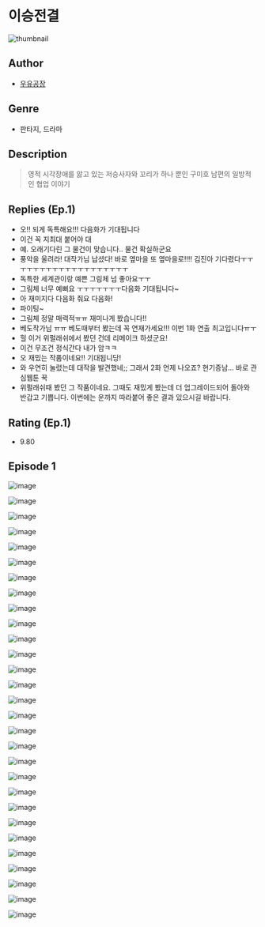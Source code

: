 # 이승전결
![thumbnail](https://image-comic.pstatic.net/user_contents_data/challenge_comic/2023/05/23/342062/upload_4050813288210523188_480x623.jpeg)

## Author
- [우유공장](https://comic.naver.com/artistTitle?id=342062)

## Genre
- 판타지, 드라마

## Description
> 영적 시각장애를 앓고 있는 저승사자와 꼬리가 하나 뿐인 구미호 남편의 일방적인 협업 이야기

## Replies (Ep.1)
- 오!! 되게 독특해요!!! 다음화가 기대됩니다
- 이건 꼭 지최대 붙어야 대
- 예. 오래기다린 그 물건이 맞습니다.. 물건 확실하군요
- 풍악을 울려라! 대작가님 납셨다! 바로 옆마을 또 옆마을로!!!! 김진아 기다렸다ㅜㅜㅜㅜㅜㅜㅜㅜㅜㅜㅜㅜㅜㅜㅜㅜㅜㅜㅜ
- 독특한 세계관이랑 예쁜 그림체 넘 좋아요ㅜㅜ
- 그림체 너무 예뻐요 ㅜㅜㅜㅜㅜㅜㅜ다음화 기대됩니다~
- 아 재미지다 다음화 줘요 다음화!
- 파이팅~
- 그림체 정말 매력적ㅠㅠ 재미나게 봤습니다!!
- 베도작가님 ㅠㅠ 베도때부터 봤는데 꼭 연재가세요!!! 이번 1화 연출 최고입니다ㅠㅜ
- 헐 이거 위펄래쉬에서 봤던 건데 리메이크 하셨군요!
- 이건 무조건 정식간다 내가 암ㅋㅋ
- 오 재밌는 작품이네요!! 기대됩니당!
- 와 우연히 눌렀는데 대작을 발견했네;; 그래서 2화 언제 나오죠? 현기증남... 바로 관심웹툰 꾹
- 위펄래쉬때 봤던 그 작품이네요. 그때도 재밌게 봤는데 더 업그레이드되어 돌아와 반갑고 기쁩니다. 이번에는 운까지 따라붙어 좋은 결과 있으시길 바랍니다.

## Rating (Ep.1)
- 9.80

## Episode 1
![image](https://image-comic.pstatic.net/user_contents_data/challenge_comic/2023/05/23/342062/upload_3847028893343297636.jpeg)

![image](https://image-comic.pstatic.net/user_contents_data/challenge_comic/2023/05/23/342062/upload_7017281345578689124.jpeg)

![image](https://image-comic.pstatic.net/user_contents_data/challenge_comic/2023/05/23/342062/upload_4062581349018645049.jpeg)

![image](https://image-comic.pstatic.net/user_contents_data/challenge_comic/2023/05/23/342062/upload_3919879235228480816.jpeg)

![image](https://image-comic.pstatic.net/user_contents_data/challenge_comic/2023/05/23/342062/upload_7090180086631064626.jpeg)

![image](https://image-comic.pstatic.net/user_contents_data/challenge_comic/2023/05/23/342062/upload_4062582431313901881.jpeg)

![image](https://image-comic.pstatic.net/user_contents_data/challenge_comic/2023/05/23/342062/upload_3978148747278377527.jpeg)

![image](https://image-comic.pstatic.net/user_contents_data/challenge_comic/2023/05/23/342062/upload_4063990896297272114.jpeg)

![image](https://image-comic.pstatic.net/user_contents_data/challenge_comic/2023/05/23/342062/upload_3617062526633850681.jpeg)

![image](https://image-comic.pstatic.net/user_contents_data/challenge_comic/2023/05/23/342062/upload_3473231228041781859.jpeg)

![image](https://image-comic.pstatic.net/user_contents_data/challenge_comic/2023/05/23/342062/upload_3918757539359307057.jpeg)

![image](https://image-comic.pstatic.net/user_contents_data/challenge_comic/2023/05/23/342062/upload_3833237507734254130.jpeg)

![image](https://image-comic.pstatic.net/user_contents_data/challenge_comic/2023/05/23/342062/upload_7363439685130465891.jpeg)

![image](https://image-comic.pstatic.net/user_contents_data/challenge_comic/2023/05/23/342062/upload_3617856580134319417.jpeg)

![image](https://image-comic.pstatic.net/user_contents_data/challenge_comic/2023/05/23/342062/upload_7305742816002520630.jpeg)

![image](https://image-comic.pstatic.net/user_contents_data/challenge_comic/2023/05/23/342062/upload_3760564204334048565.jpeg)

![image](https://image-comic.pstatic.net/user_contents_data/challenge_comic/2023/05/23/342062/upload_7004050925718354022.jpeg)

![image](https://image-comic.pstatic.net/user_contents_data/challenge_comic/2023/05/23/342062/upload_7148396117866603318.jpeg)

![image](https://image-comic.pstatic.net/user_contents_data/challenge_comic/2023/05/23/342062/upload_7291666691932841010.jpeg)

![image](https://image-comic.pstatic.net/user_contents_data/challenge_comic/2023/05/23/342062/upload_4049352214125491765.jpeg)

![image](https://image-comic.pstatic.net/user_contents_data/challenge_comic/2023/05/23/342062/upload_3833514597549172024.jpeg)

![image](https://image-comic.pstatic.net/user_contents_data/challenge_comic/2023/05/23/342062/upload_3847310139945267767.jpeg)

![image](https://image-comic.pstatic.net/user_contents_data/challenge_comic/2023/05/23/342062/upload_4120849945452492087.jpeg)

![image](https://image-comic.pstatic.net/user_contents_data/challenge_comic/2023/05/23/342062/upload_7219612589804041777.jpeg)

![image](https://image-comic.pstatic.net/user_contents_data/challenge_comic/2023/05/23/342062/upload_7003717777956693350.jpeg)

![image](https://image-comic.pstatic.net/user_contents_data/challenge_comic/2023/05/23/342062/upload_3618421737670140976.jpeg)

![image](https://image-comic.pstatic.net/user_contents_data/challenge_comic/2023/05/23/342062/upload_7365135140633195314.jpeg)

![image](https://image-comic.pstatic.net/user_contents_data/challenge_comic/2023/05/23/342062/upload_3472898058888821043.jpeg)

![image](https://image-comic.pstatic.net/user_contents_data/challenge_comic/2023/05/23/342062/upload_7149574601041327204.jpeg)
